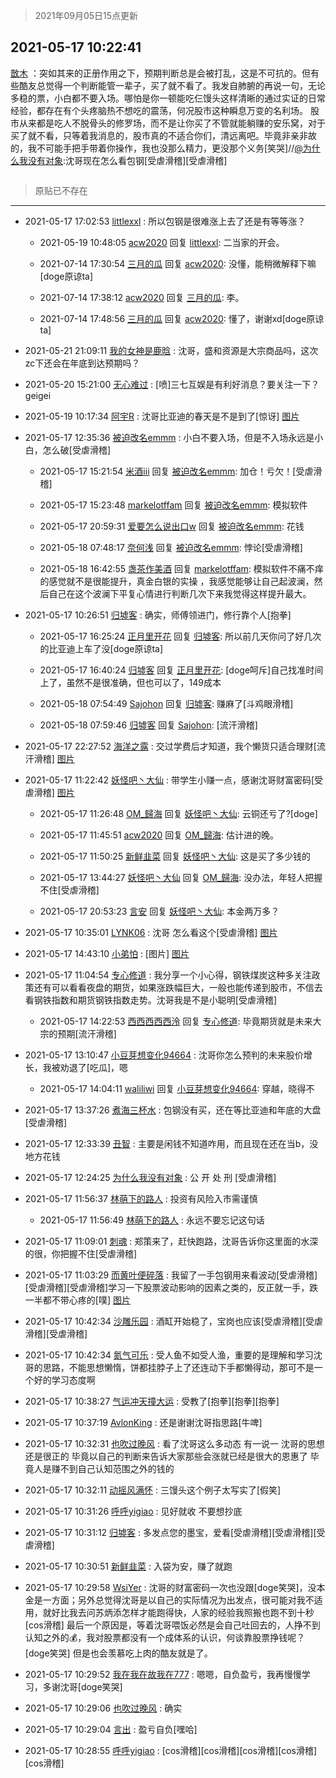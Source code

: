 > 2021年09月05日15点更新
<link rel="stylesheet" href="https://cdn.jsdelivr.net/gh/taotie6/sampleJSON@main/css/photo_show.css">


 ## 2021-05-17 10:22:41 

 [㪚木](https://www.coolapk.com/feed/27030563?shareKey=MDAzNTIzZmQ5N2VhNjEzMTc3ZmU~) ：突如其来的正册作用之下，预期判断总是会被打乱，这是不可抗的。但有些酷友总觉得一个判断能管一辈子，买了就不看了。我发自肺腑的再说一句，无论多稳的票，小白都不要入场。哪怕是你一顿能吃仨馒头这样清晰的通过实证的日常经验，都存在有个头疼脑热不想吃的震荡，何况股市这种瞬息万变的名利场。<!--break-->
股市从来都是吃人不脱骨头的修罗场，而不是让你买了不管就能躺赚的安乐窝，对于买了就不看，只等着我消息的，股市真的不适合你们，清远离吧。毕竟非亲非故的，我不可能手把手带着你操作，我也没那么精力，更没那个义务[笑哭]//<a class="feed-link-uname" href="/u/为什么我没有对象">@为什么我没有对象</a>:沈哥现在怎么看包钢[受虐滑稽][受虐滑稽] 

<div class="album">
<img class="img-item" src="" />
</div>

> 原贴已不存在 

 ------- 

- 2021-05-17 17:02:53 [littlexxl](uid=3375580) : 所以包钢是很难涨上去了还是有等等涨？ 

    - 2021-05-19 10:48:05 [acw2020](uid=6251124) 回复 [littlexxl](uid=3375580): 二当家的开会。 

    - 2021-07-14 17:30:54 [三月的瓜](uid=3896380) 回复 [acw2020](uid=6251124): 没懂，能稍微解释下嘛[doge原谅ta] 

    - 2021-07-14 17:38:12 [acw2020](uid=6251124) 回复 [三月的瓜](uid=3896380): 李。 

    - 2021-07-14 17:48:56 [三月的瓜](uid=3896380) 回复 [acw2020](uid=6251124): 懂了，谢谢xd[doge原谅ta] 

- 2021-05-21 21:09:11 [我的女神是鹿晗](uid=1817754) : 沈哥，盛和资源是大宗商品吗，这次zc下还会在年底到达预期吗？ 

- 2021-05-20 15:21:00 [无心难过](uid=3681127) : [喷]三七互娱是有利好消息？要关注一下？
geigei 

- 2021-05-19 10:17:34 [阿宇R](uid=4379418) : 沈哥比亚迪的春天是不是到了[惊讶] [图片](http://image.coolapk.com/feed/2021/0519/10/4379418_cfca2e89_0653_2726@1440x2168.jpeg)

- 2021-05-17 12:35:36 [被迫改名emmm](uid=3302275) : 小白不要入场，但是不入场永远是小白，怎么破[受虐滑稽] 

    - 2021-05-17 15:21:54 [米酒iii](uid=3060400) 回复 [被迫改名emmm](uid=3302275): 加仓！亏欠！[受虐滑稽] 

    - 2021-05-17 15:23:48 [markelotffam](uid=3933267) 回复 [被迫改名emmm](uid=3302275): 模拟软件 

    - 2021-05-17 20:59:31 [爱要怎么说出口w](uid=3008578) 回复 [被迫改名emmm](uid=3302275): 花钱 

    - 2021-05-18 07:48:17 [奈何浅](uid=1884562) 回复 [被迫改名emmm](uid=3302275): 悖论[受虐滑稽] 

    - 2021-05-18 16:42:55 [盏茶作美酒](uid=3769848) 回复 [markelotffam](uid=3933267): 模拟软件不痛不痒的感觉就不是很能提升，真金白银的实操 ，我感觉能够让自己起波澜，然后自己在这个波澜下平复心情进行判断几次下来我觉得这样提升最大。 

- 2021-05-17 10:26:51 [归墟客](uid=3287587) : 确实，师傅领进门，修行靠个人[抱拳] 

    - 2021-05-17 16:25:24 [正月里开花](uid=1789461) 回复 [归墟客](uid=3287587): 所以前几天你问了好几次的比亚迪上车了没[doge原谅ta] 

    - 2021-05-17 16:40:24 [归墟客](uid=3287587) 回复 [正月里开花](uid=1789461): [doge呵斥]自己找准时间上了，虽然不是很准确，但也可以了，149成本 

    - 2021-05-18 07:54:49 [Sajohon](uid=1265145) 回复 [归墟客](uid=3287587): 赚麻了[斗鸡眼滑稽] 

    - 2021-05-18 07:59:46 [归墟客](uid=3287587) 回复 [Sajohon](uid=1265145): [流汗滑稽] 

- 2021-05-17 22:27:52 [海洋之露](uid=1111949) : 交过学费后才知道，我个懒货只适合理财[流汗滑稽] [图片](http://image.coolapk.com/feed/2021/0517/22/1111949_5ad11fe5_1667_4569@1440x3216.jpeg)

- 2021-05-17 11:22:42 [妖怪吧丶大仙](uid=941522) : 带学生小赚一点，感谢沈哥财富密码[受虐滑稽] [图片](http://image.coolapk.com/feed/2021/0517/11/941522_c52064d5_1755_0781@1080x2340.jpeg)

    - 2021-05-17 11:26:48 [OM_歸海](uid=1574514) 回复 [妖怪吧丶大仙](uid=941522): 云铜还亏了?[doge] 

    - 2021-05-17 11:45:51 [acw2020](uid=6251124) 回复 [OM_歸海](uid=1574514): 估计进的晚。 

    - 2021-05-17 11:50:25 [新鲜韭菜](uid=1735035) 回复 [妖怪吧丶大仙](uid=941522): 这是买了多少钱的 

    - 2021-05-17 13:44:27 [妖怪吧丶大仙](uid=941522) 回复 [OM_歸海](uid=1574514): 没办法，年轻人把握不住[受虐滑稽] 

    - 2021-05-17 20:53:23 [言安](uid=2043658) 回复 [妖怪吧丶大仙](uid=941522): 本金两万多？ 

- 2021-05-17 10:35:01 [LYNK06](uid=2194108) : 沈哥 怎么看这个[受虐滑稽] [图片](http://image.coolapk.com/feed/2021/0517/10/2194108_8900_8737@690x844.jpg)

- 2021-05-17 14:43:10 [小弟怕](uid=1594537) : [图片] [图片](http://image.coolapk.com/feed/2021/0517/14/1594537_e6525835_3789_2625@983x2978.jpeg)

- 2021-05-17 11:04:54 [专心修道](uid=3218687) : 我分享一个小心得，钢铁煤炭这种多关注政策还有可以看看夜盘的期货，如果涨跌幅巨大，一般也能传递到股市，不信去看钢铁指数和期货钢铁指数走势。沈哥我是不是小聪明[受虐滑稽] 

    - 2021-05-17 14:22:53 [西西西西西泠](uid=3009916) 回复 [专心修道](uid=3218687): 毕竟期货就是未来大宗的预期[流汗滑稽] 

- 2021-05-17 13:10:47 [小豆芽想变化94664](uid=5184191) : 沈哥你怎么预判的未来股价增长，我被劝退了[吃瓜]，嗯 

    - 2021-05-17 14:04:11 [waliliwi](uid=2577852) 回复 [小豆芽想变化94664](uid=5184191): 穿越，晓得不 

- 2021-05-17 13:37:26 [煮海三杯水](uid=695018) : 包钢没有买，还在等比亚迪和年底的大盘[受虐滑稽] 

- 2021-05-17 12:33:39 [丑智](uid=1648114) : 主要是闲钱不知道咋用，而且现在还在当b，没地方花钱 

- 2021-05-17 12:24:25 [为什么我没有对象](uid=2236988) : 公 开 处 刑 [受虐滑稽] 

- 2021-05-17 11:56:37 [林萌下的路人](uid=900430) : 投资有风险入市需谨慎 

    - 2021-05-17 11:56:49 [林萌下的路人](uid=900430) : 永远不要忘记这句话 

- 2021-05-17 11:09:01 [刺魂](uid=1662383) : 郑策来了，赶快跑路，沈哥告诉你这里面的水深的很，你把握不住[受虐滑稽] 

- 2021-05-17 11:03:29 [而黄叶便碎落](uid=2845514) : 我留了一手包钢用来看波动[受虐滑稽][受虐滑稽][受虐滑稽]学习一下股票波动影响的因素之类的，反正就一手，跌一半都不带心疼的[噗] [图片](http://image.coolapk.com/feed/2021/0517/11/2845514_0608_647@268x272.jpg)

- 2021-05-17 10:42:34 [沙雕乐园](uid=2447129) : 酒缸开始稳了，宝岗也应该[受虐滑稽][受虐滑稽][受虐滑稽] 

- 2021-05-17 10:42:34 [氮气可乐](uid=888237) : 受人鱼不如受人渔，重要的是理解和学习沈哥的思路，不能思想懒惰，饼都挂脖子上了还连动下手都懒得动，那可不是一个好的学习态度啊 

- 2021-05-17 10:38:27 [气运冲天撞大运](uid=3158661) : 受教了[抱拳][抱拳][抱拳] 

- 2021-05-17 10:37:19 [AvlonKing](uid=964891) : 还是谢谢沈哥指思路[牛啤] 

- 2021-05-17 10:32:31 [也吹过晚风](uid=4289152) : 看了沈哥这么多动态 有一说一 沈哥的思想还是很正的 毕竟以自己的判断来告诉大家那些会涨就已经是很大的恩惠了 毕竟人是赚不到自己认知范围之外的钱的 

- 2021-05-17 10:32:11 [动摇风满怀](uid=2908614) : 三馒头这个例子太写实了[假笑] 

- 2021-05-17 10:31:26 [呼呼yigiao](uid=3884903) : 见好就收  不要想抄底 

- 2021-05-17 10:31:12 [归墟客](uid=3287587) : 多发点您的墨宝，爱看[受虐滑稽][受虐滑稽][受虐滑稽] 

- 2021-05-17 10:30:51 [新鲜韭菜](uid=1735035) : 入袋为安，赚了就跑 

- 2021-05-17 10:29:58 [WsiYer](uid=3832235) : 沈哥的财富密码一次也没跟[doge笑哭]，没本金是一方面；另外总觉得沈哥是以自己的实际情况为出发点，很可能对我不适用，就好比我去问苏炳添怎样才能跑得快，人家的经验我照搬也跑不到十秒[cos滑稽]
最后一个原因是，等着沈哥喂饭必然是会自己吐回去的，人挣不到认知之外的💰<!--break-->，我对股票都没有一个成体系的认识，何谈靠股票挣钱呢？[doge笑哭]  但是也会羡慕吃上肉的酷友就是了。 

- 2021-05-17 10:29:52 [我在我在故我在777](uid=2728082) : 嗯嗯，自负盈亏，我再慢慢学习，多谢沈哥[doge笑哭] 

- 2021-05-17 10:29:06 [也吹过晚风](uid=4289152) : 确实 

- 2021-05-17 10:29:04 [言出](uid=1510922) : 盈亏自负[嘿哈] 

- 2021-05-17 10:28:55 [呼呼yigiao](uid=3884903) : [cos滑稽][cos滑稽][cos滑稽][cos滑稽][cos滑稽] 

